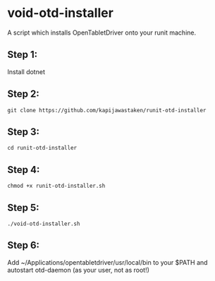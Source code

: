 # void-otd-installer
A script which installs OpenTabletDriver onto your runit machine.

## Step 1:
Install dotnet
## Step 2:
```git clone https://github.com/kapijawastaken/runit-otd-installer```
## Step 3:
```cd runit-otd-installer```
## Step 4:
```chmod +x runit-otd-installer.sh```
## Step 5:
```./void-otd-installer.sh```
## Step 6:
Add ~/Applications/opentabletdriver/usr/local/bin to your $PATH and autostart otd-daemon (as your user, not as root!)
